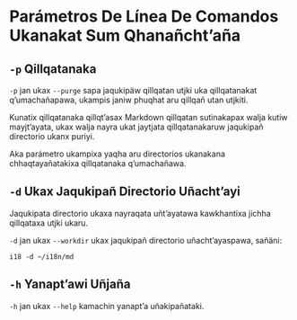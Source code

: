 # Parámetros De Línea De Comandos Ukanakat Sum Qhanañcht’aña

## `-p` Qillqatanaka

`-p` jan ukax `--purge` sapa jaqukipäw qillqatan utjki uka qillqatanakat q’umachañapawa, ukampis janiw phuqhat aru qillqañ utan utjkiti.

Kunatix qillqatanaka qillqt’asax Markdown qillqatan sutinakapax walja kutiw mayjt’ayata, ukax walja nayra ukat jaytjata qillqatanakaruw jaqukipañ directorio ukanx puriyi.

Aka parámetro ukampixa yaqha aru directorios ukanakana chhaqtayañatakixa qillqatanaka q’umachañawa.

## `-d` Ukax Jaqukipañ Directorio Uñacht’ayi

Jaqukipata directorio ukaxa nayraqata uñt’ayatawa kawkhantixa jichha qillqataxa utjki ukaru.

`-d` jan ukax `--workdir` ukax jaqukipañ directorio uñacht’ayaspawa, sañäni:

```
i18 -d ~/i18n/md
```

## `-h` Yanapt’awi Uñjaña

`-h` jan ukax `--help` kamachin yanapt’a uñakipañataki.